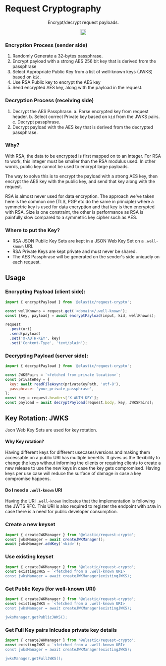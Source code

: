 # Request Cryptography

<p align="center">
  Encrypt/decrypt request payloads.
</p>

<p align="center">
  <a href="https://badge.fury.io/js/%40elastic%2Frequest-crypto"><img src="https://badge.fury.io/js/%40elastic%2Frequest-crypto.svg" alt="npm version" height="18"></a>
</p>


### Encryption Process (sender side)

1. Randomly Generate a 32-bytes passphrase.
2. Encrypt payload with a strong AES 256 bit key that is derived from the passphrase
3. Select Appropriate Public Key from a list of well-known keys (JWKS) based on `kid`.
4. Use RSA Public key to encrypt the AES key
3. Send encrypted AES key, along with the payload in the request.

### Decryption Process (receiving side)

1. Decrypt the AES Passphrase.
  a. Parse encrypted key from request header.
  b. Select correct Private key based on `kid` from the JWKS pairs.
  c. Decrypt passphrase.
2. Decrypt payload with the AES key that is derived from the decrypted passphrase.

### Why?

With RSA, the data to be encrypted is first mapped on to an integer. For
RSA to work, this integer must be smaller than the RSA modulus used. In other words,
public key cannot be used to encrypt large payloads.

The way to solve this is to encrypt the payload with a strong AES key, then encrypt the
AES key with the public key, and send that key along with the request.

RSA is almost never used for data encryption. The approach we've taken here is the common one (TLS, PGP etc do the same in principle) where a symmetric key is used for data encryption and that key is then encrypted with RSA. Size is one constraint, the other is performance as RSA is painfully slow compared to a symmetric key cipher such as AES.

### Where to put the Key?
- RSA JSON Public Key Sets are kept in a JSON Web Key Set on a `.well-known` URI.
- RSA Private Keys are kept private and must never be shared.
- The AES Passphrase will be generated on the sender's side uniquely on each request.


## Usage

### Encrypting Payload (client side):

```js
import { encryptPayload } from '@elastic/request-crypto';

const wellKnowns = request.get('<domain>/.well-known');
const {key, payload} = await encryptPayload(input, kid, wellKnowns);

request
  .post(uri)
  .send(payload)
  .set('X-AUTH-KEY', key)
  .set('Content-Type', 'text/plain');
```

### Decrypting Payload (server side):

```js
import { decryptPayload } from '@elastic/request-crypto';

const JWKSPairs = `<fetched from private location>`;
const privateKey = {
  key: await readFileAsync(privateKeyPath, 'utf-8'),
  passphrase: 'your_private_passphrase',
};
const key = request.headers['X-AUTH-KEY'];
const payload = await decryptPayload(request.body, key, JWKSPairs);
```


## Key Rotation: JWKS

Json Web Key Sets are used for key rotation.

#### Why Key rotation?

Having different keys for different usecases/versions and making them accessable on a public URI has multiple benefits. It gives us the flexibility to change the keys without informing the clients or requiring clients to create a new release to use the new keys in case the key gets compromised. Having keys per use case will reduce the surface of damage in case a key compromise happens.

#### Do I need a `.well-known` URI

Having the URI `.well-known` indicates that the implementation is following the JWTS RFC. This URI is also required to register the endpoint with `IANA` in case there is a need for public developer consumption.

### Create a new keyset

```js
import { createJWKManager } from '@elastic/request-crypto';
const jwksManager = await createJWKManager();
await jwksManager.addKey(`<kid>`);
```

### Use existing keyset

```js
import { createJWKManager } from '@elastic/request-crypto';
const existingJWKS = `<fetched from a .well-known URI>
const jwksManager = await createJWKManager(existingJWKS);
```

### Get Public Keys (for well-known URI)

```js
import { createJWKManager } from '@elastic/request-crypto';
const existingJWKS = `<fetched from a .well-known URI>
const jwksManager = await createJWKManager(existingJWKS);

jwksManager.getPublicJWKS();
```

### Get Full Key pairs Inlcudes private key details

```js
import { createJWKManager } from '@elastic/request-crypto';
const existingJWKS = `<fetched from a .well-known URI>
const jwksManager = await createJWKManager(existingJWKS);

jwksManager.getFullJWKS();
```
